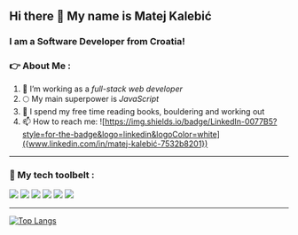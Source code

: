 

## Hi there 👋 My name is Matej Kalebić
### I am a Software Developer from Croatia!

### :point_right: About Me :
1. 🔭 I’m working as a *_full-stack web developer_*
2. :full_moon: My main superpower is *_JavaScript_*
3. 🌱 I spend my free time reading books, bouldering and working out
4. 📫 How to reach me: ![https://img.shields.io/badge/LinkedIn-0077B5?style=for-the-badge&logo=linkedin&logoColor=white]({www.linkedin.com/in/matej-kalebić-7532b8201})

***

### :space_invader: My tech toolbelt :
<img src="https://img.shields.io/badge/Chakra--UI-319795?style=for-the-badge&logo=chakra-ui&logoColor=white" /> <img src="https://img.shields.io/badge/Express.js-000000?style=for-the-badge&logo=express&logoColor=white" /> <img src="https://img.shields.io/badge/Node.js-339933?style=for-the-badge&logo=nodedotjs&logoColor=white" /> <img src="https://img.shields.io/badge/React-20232A?style=for-the-badge&logo=react&logoColor=61DAFB" /> <img src="https://img.shields.io/badge/Redux-593D88?style=for-the-badge&logo=redux&logoColor=white" /> <img src="https://img.shields.io/badge/PostgreSQL-316192?style=for-the-badge&logo=postgresql&logoColor=white" /> 

***

[![Top Langs](https://github-readme-stats.vercel.app/api/top-langs/?username=MKale112&layout=compact)](https://github.com/MKale112/github-readme-stats)

<!--
**MKale112/MKale112** is a ✨ _special_ ✨ repository because its `README.md` (this file) appears on your GitHub profile.
